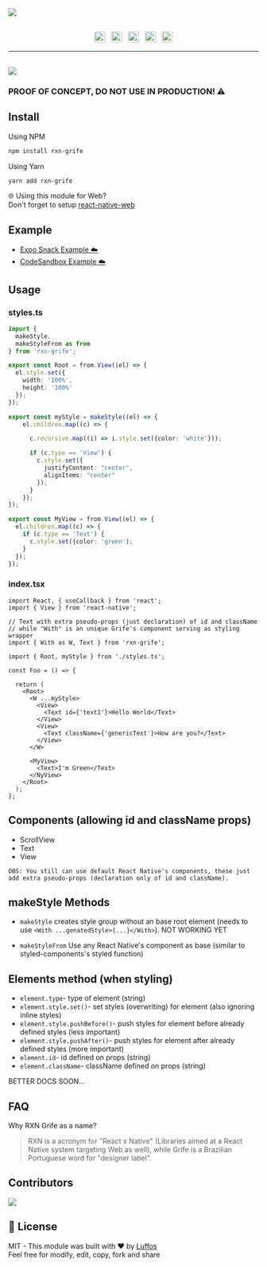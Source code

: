 <a href="#" align="center">
  <img src="https://user-images.githubusercontent.com/28831375/198378773-b7370806-0667-4c5d-870b-8762af87c62b.png">
</a>
</br></br>
<p align="center">
  <img height="22px" alt="GitHub" src="https://img.shields.io/github/license/Luffos/rxn-grife?style=for-the-badge"> ‎ ‎ <img height="22px" alt="GitHub issues" src="https://img.shields.io/github/issues-raw/luffos/rxn-grife?style=for-the-badge"> ‎ ‎ <img height="22px" alt="GitHub code size in bytes" src="https://img.shields.io/github/languages/code-size/luffos/rxn-grife?style=for-the-badge"> ‎ ‎ <img height="22px" alt="GitHub last commit (branch)" src="https://img.shields.io/github/last-commit/luffos/rxn-grife/main?style=for-the-badge"> ‎ ‎ <img height="22px" alt="GitHub package.json version" src="https://img.shields.io/github/package-json/v/luffos/rxn-grife?style=for-the-badge">
</p>

---------------------------------------------

</br>

<img src="https://camo.githubusercontent.com/8f5a77113f402feb14ff5ad400ecc54096e2a6dc8add6020373255152f3d0cba/687474703a2f2f7777772e616e696d617465646769662e6e65742f756e646572636f6e737472756374696f6e2f616e696d303230352d315f65302e676966"/>

### PROOF OF CONCEPT, DO NOT USE IN PRODUCTION! ⚠️ 

##  Install

Using NPM
```sh
npm install rxn-grife
```

Using Yarn
```sh
yarn add rxn-grife
```
🌐 Using this module for Web?<br/>Don't forget to setup [react-native-web](https://github.com/necolas/react-native-web)

## Example

- [Expo Snack Example ☁️](https://snack.expo.dev/@runtothedoor/rxn-grife-example)
- [CodeSandbox Example ☁️](https://codesandbox.io/s/rxn-grife-example-react-native-web-46pfld?file=/src/styles.ts)

## Usage 

### styles.ts
```typescript
import {
  makeStyle,
  makeStyleFrom as from
} from 'rxn-grife';

export const Root = from.View((el) => {
  el.style.set({
    width: '100%',
    height: '100%'
  });
});

export const myStyle = makeStyle((el) => {
    el.children.map((c) => {

      c.recursive.map((i) => i.style.set({color: 'white'}));

      if (c.type == 'View') {
        c.style.set({
          justifyContent: "center",
          alignItems: "center"
        });
      }
    });
});

export const MyView = from.View((el) => {
  el.children.map((c) => {
    if (c.type == 'Text') {
      c.style.set({color: 'green');
    }
  });
});
```

### index.tsx
```tsx
import React, { useCallback } from 'react';
import { View } from 'react-native';

// Text with extra pseudo-props (just declaration) of id and className
// while "With" is an unique Grife's component serving as styling wrapper
import { With as W, Text } from 'rxn-grife';

import { Root, myStyle } from './styles.ts';

const Foo = () => {

  return (
    <Root>
      <W ...myStyle>
        <View>
          <Text id={'text1'}>Hello World</Text>
        </View>
        <View>
          <Text className={'genericText'}>How are you?</Text>
        </View>
      </W>

      <MyView>
        <Text>I'm Green</Text>
      </NyView>
    </Root>
  );
};

```

## Components (allowing id and className props)
- ScrollView
- Text
- View

``OBS: You still can use default React Native's components, these just add extra pseudo-props (declaration only of id and className).``

## makeStyle Methods
  - ``makeStyle``
  creates style group without an base root element (needs to use ```<With ...genatedStyle>{...}</With>```). NOT WORKING YET

  - ``makeStyleFrom``
  Use any React Native's component as base (similar to styled-components's styled function)

## Elements method (when styling)
  - ```element.type```- type of element (string)
  - ```element.style.set()```- set styles (overwriting) for element (also ignoring inline styles)
  - ```element.style.pushBefore()```- push styles for element before already defined styles (less important)
  - ```element.style.pushAfter()```- push styles for element after already defined styles (more important)
  - ```element.id```- id defined on props (string)
  - ```element.className```- className defined on props (string)


BETTER DOCS SOON...

## FAQ

Why RXN Grife as a name?
> RXN is a acronym for "React x Native" (Libraries aimed at a React Native system targeting Web as well), while Grife is a Brazilian Portuguese word for "designer label".

## Contributors

<a href = "https://github.com/Luffos/rxn-grife/graphs/contributors">
  <img src = "https://contrib.rocks/image?repo=Luffos/rxn-grife"/>
</a>

##  📄 License
MIT - This module was built with ❤️ by [Luffos](https://github.com/Luffos)<br/>Feel free for modify, edit, copy, fork and share
